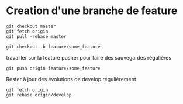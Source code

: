 

# Creation d'une branche de feature

    git checkout master
    git fetch origin
    git pull -rebase master
    
    git checkout -b feature/some_feature

travailler sur la feature
pusher pour faire des sauvegardes régulières

    git push origin feature/some_feature


Rester à jour des évolutions de develop régulièrement

    git fetch origin
    git rebase origin/develop



